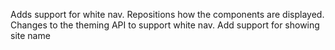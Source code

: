 Adds support for white nav. Repositions how the components are displayed. Changes to the theming API to support white nav. Add support for showing site name
